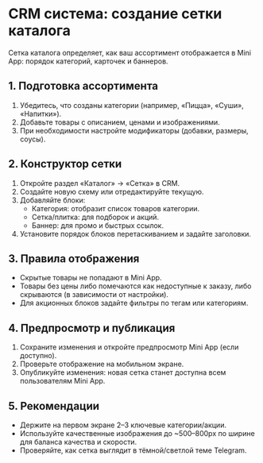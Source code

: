 # CRM система: создание сетки каталога

Сетка каталога определяет, как ваш ассортимент отображается в Mini App: порядок категорий, карточек и баннеров.

## 1. Подготовка ассортимента
1. Убедитесь, что созданы категории (например, «Пицца», «Суши», «Напитки»).  
2. Добавьте товары с описанием, ценами и изображениями.  
3. При необходимости настройте модификаторы (добавки, размеры, соусы).

## 2. Конструктор сетки
1. Откройте раздел «Каталог» → «Сетка» в CRM.  
2. Создайте новую схему или отредактируйте текущую.  
3. Добавляйте блоки:
   - Категория: отобразит список товаров категории.  
   - Сетка/плитка: для подборок и акций.  
   - Баннер: для промо и быстрых ссылок.  
4. Установите порядок блоков перетаскиванием и задайте заголовки.

## 3. Правила отображения
- Скрытые товары не попадают в Mini App.  
- Товары без цены либо помечаются как недоступные к заказу, либо скрываются (в зависимости от настройки).  
- Для акционных блоков задайте фильтры по тегам или категориям.

## 4. Предпросмотр и публикация
1. Сохраните изменения и откройте предпросмотр Mini App (если доступно).  
2. Проверьте отображение на мобильном экране.  
3. Опубликуйте изменения: новая сетка станет доступна всем пользователям Mini App.

## 5. Рекомендации
- Держите на первом экране 2–3 ключевые категории/акции.  
- Используйте качественные изображения до ~500–800px по ширине для баланса качества и скорости.  
- Проверяйте, как сетка выглядит в тёмной/светлой теме Telegram.
